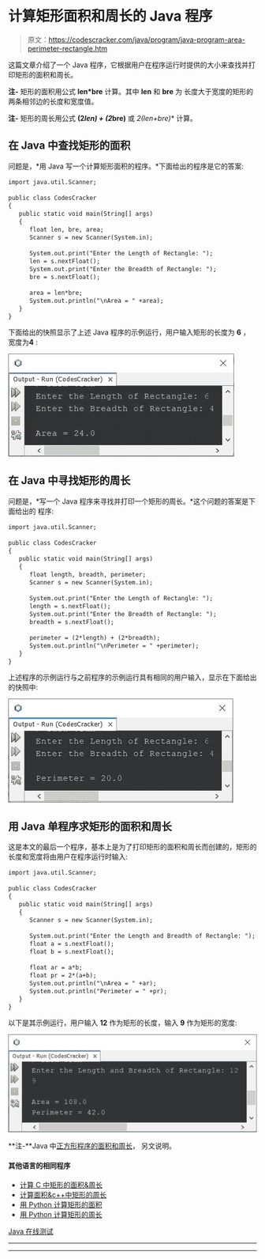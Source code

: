 # 计算矩形面积和周长的 Java 程序

> 原文：<https://codescracker.com/java/program/java-program-area-perimeter-rectangle.htm>

这篇文章介绍了一个 Java 程序，它根据用户在程序运行时提供的大小来查找并打印矩形的面积和周长。

**注-** 矩形的面积用公式 **len*bre** 计算。其中 **len** 和 **bre** 为 长度大于宽度的矩形的两条相邻边的长度和宽度值。

**注-** 矩形的周长用公式 **(2*len) + (2*bre)** 或 **2*(len+bre)** 计算。

## 在 Java 中查找矩形的面积

问题是，*用 Java 写一个计算矩形面积的程序。*下面给出的程序是它的答案:

```
import java.util.Scanner;

public class CodesCracker
{
   public static void main(String[] args)
   {
      float len, bre, area;
      Scanner s = new Scanner(System.in);

      System.out.print("Enter the Length of Rectangle: ");
      len = s.nextFloat();
      System.out.print("Enter the Breadth of Rectangle: ");
      bre = s.nextFloat();

      area = len*bre;
      System.out.println("\nArea = " +area);
   }
}
```

下面给出的快照显示了上述 Java 程序的示例运行，用户输入矩形的长度为 **6** ，宽度为**4** :

![java find area of rectangle](img/679da5a25020bb6d9e9dafa6e04df24b.png)

## 在 Java 中寻找矩形的周长

问题是，*写一个 Java 程序来寻找并打印一个矩形的周长。*这个问题的答案是下面给出的 程序:

```
import java.util.Scanner;

public class CodesCracker
{
   public static void main(String[] args)
   {
      float length, breadth, perimeter;
      Scanner s = new Scanner(System.in);

      System.out.print("Enter the Length of Rectangle: ");
      length = s.nextFloat();
      System.out.print("Enter the Breadth of Rectangle: ");
      breadth = s.nextFloat();

      perimeter = (2*length) + (2*breadth);
      System.out.println("\nPerimeter = " +perimeter);
   }
}
```

上述程序的示例运行与之前程序的示例运行具有相同的用户输入，显示在下面给出的快照中:

![java find perimeter of rectangle](img/24335d95d03f6eea4e801caf938c4d76.png)

## 用 Java 单程序求矩形的面积和周长

这是本文的最后一个程序，基本上是为了打印矩形的面积和周长而创建的，矩形的长度和宽度将由用户在程序运行时输入:

```
import java.util.Scanner;

public class CodesCracker
{
   public static void main(String[] args)
   {
      Scanner s = new Scanner(System.in);

      System.out.print("Enter the Length and Breadth of Rectangle: ");
      float a = s.nextFloat();
      float b = s.nextFloat();

      float ar = a*b;
      float pr = 2*(a+b);
      System.out.println("\nArea = " +ar);
      System.out.println("Perimeter = " +pr);
   }
}
```

以下是其示例运行，用户输入 **12** 作为矩形的长度，输入 **9** 作为矩形的宽度:

![java calculate area perimeter of rectangle](img/ae836baeb6d03b32e25b63da59963fd9.png)

**注-**Java 中[正方形程序的面积和周长](/java/program/java-program-calculate-area-perimeter.htm)， 另文说明。

#### 其他语言的相同程序

*   [计算 C 中矩形的面积&周长](/c/program/c-program-area-perimeter-rectangle.htm)
*   [计算面积&c++中矩形的周长](/cpp/program/cpp-program-area-perimeter-rectangle.htm)
*   [用 Python 计算矩形的面积](/python/program/python-program-calculate-area-of-rectangle.htm)
*   [用 Python 计算矩形的周长](/python/program/python-program-calculate-perimeter-of-rectangle.htm)

[Java 在线测试](/exam/showtest.php?subid=1)

* * *

* * *